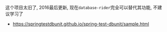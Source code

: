 
这个项目太旧了, 2016最后更新, 现在`database-rider`完全可以替代其功能, 不建议学习了

- <https://springtestdbunit.github.io/spring-test-dbunit/sample.html>
